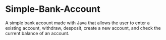 # Simple-Bank-Account
A simple bank account made with Java that allows the user to enter a existing account, withdraw, desposit, create a new account, and check the current balance of an account.
